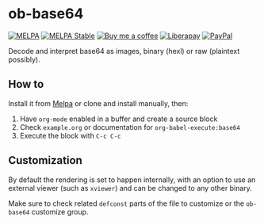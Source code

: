 # ob-base64
[![MELPA][melpa-badge]][melpa-package]
[![MELPA Stable][melpa-stable-badge]][melpa-stable-package]
[![Buy me a coffee][bmc-badge]][bmc-link]
[![Liberapay][lp-badge]][lp-link]
[![PayPal][ppl-badge]][ppl-link]

Decode and interpret base64 as images, binary (hexl) or raw (plaintext
possibly).

## How to

Install it from [Melpa](https://melpa.org/#/getting-started) or clone and
install manually, then:

1. Have `org-mode` enabled in a buffer and create a source block
2. Check `example.org` or documentation for `org-babel-execute:base64`
3. Execute the block with `C-c C-c`

## Customization

By default the rendering is set to happen internally, with an option to use an
external viewer (such as `xviewer`) and can be changed to any other binary.

Make sure to check related `defconst` parts of the file to customize or the
`ob-base64` customize group.

[melpa-badge]: https://melpa.org/packages/ob-base64-badge.svg
[melpa-package]: https://melpa.org/#/ob-base64
[melpa-stable-badge]: https://stable.melpa.org/packages/ob-base64-badge.svg
[melpa-stable-package]: https://stable.melpa.org/#/ob-base64
[bmc-badge]: https://img.shields.io/badge/-buy_me_a%C2%A0coffee-gray?logo=buy-me-a-coffee
[bmc-link]: https://www.buymeacoffee.com/peterbadida
[ppl-badge]: https://img.shields.io/badge/-paypal-grey?logo=paypal
[ppl-link]: https://paypal.me/peterbadida
[lp-badge]: https://img.shields.io/badge/-liberapay-grey?logo=liberapay
[lp-link]: https://liberapay.com/keyweeusr
